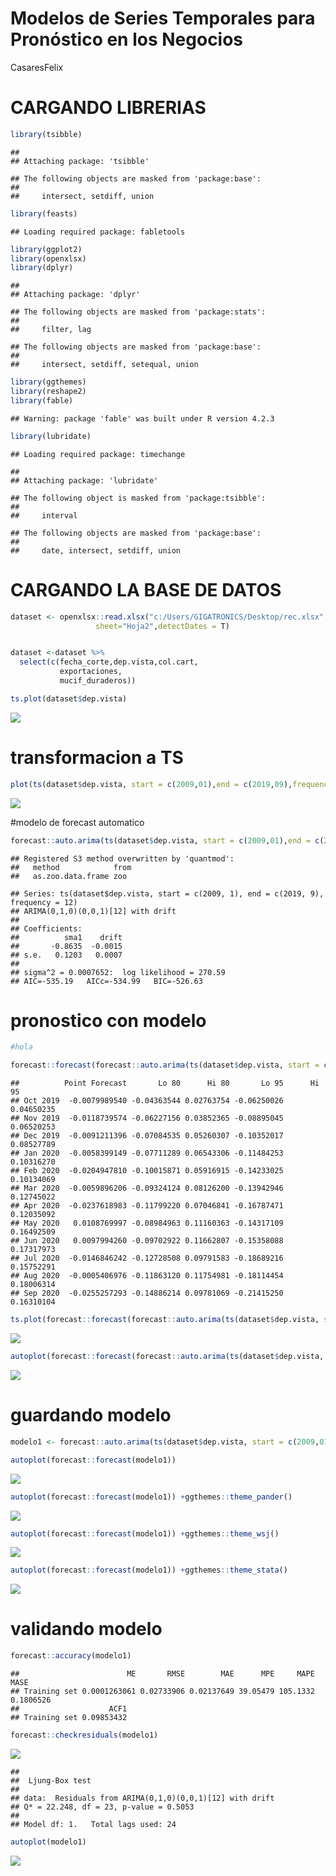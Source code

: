 Modelos de Series Temporales para Pronóstico en los Negocios
================
CasaresFelix

# CARGANDO LIBRERIAS

``` r
library(tsibble)
```

    ## 
    ## Attaching package: 'tsibble'

    ## The following objects are masked from 'package:base':
    ## 
    ##     intersect, setdiff, union

``` r
library(feasts)
```

    ## Loading required package: fabletools

``` r
library(ggplot2)
library(openxlsx)
library(dplyr)
```

    ## 
    ## Attaching package: 'dplyr'

    ## The following objects are masked from 'package:stats':
    ## 
    ##     filter, lag

    ## The following objects are masked from 'package:base':
    ## 
    ##     intersect, setdiff, setequal, union

``` r
library(ggthemes)
library(reshape2)
library(fable)
```

    ## Warning: package 'fable' was built under R version 4.2.3

``` r
library(lubridate)
```

    ## Loading required package: timechange

    ## 
    ## Attaching package: 'lubridate'

    ## The following object is masked from 'package:tsibble':
    ## 
    ##     interval

    ## The following objects are masked from 'package:base':
    ## 
    ##     date, intersect, setdiff, union

# CARGANDO LA BASE DE DATOS

``` r
dataset <- openxlsx::read.xlsx("c:/Users/GIGATRONICS/Desktop/rec.xlsx",
                   sheet="Hoja2",detectDates = T)


dataset <-dataset %>%
  select(c(fecha_corte,dep.vista,col.cart,
           exportaciones,
           mucif_duraderos))

ts.plot(dataset$dep.vista)
```

![](forecast-unemi_files/figure-gfm/unnamed-chunk-2-1.png)<!-- -->

# transformacion a TS

``` r
plot(ts(dataset$dep.vista, start = c(2009,01),end = c(2019,09),frequency = 12))
```

![](forecast-unemi_files/figure-gfm/unnamed-chunk-3-1.png)<!-- -->

\#modelo de forecast automatico

``` r
forecast::auto.arima(ts(dataset$dep.vista, start = c(2009,01),end = c(2019,09),frequency = 12))
```

    ## Registered S3 method overwritten by 'quantmod':
    ##   method            from
    ##   as.zoo.data.frame zoo

    ## Series: ts(dataset$dep.vista, start = c(2009, 1), end = c(2019, 9), frequency = 12) 
    ## ARIMA(0,1,0)(0,0,1)[12] with drift 
    ## 
    ## Coefficients:
    ##          sma1    drift
    ##       -0.8635  -0.0015
    ## s.e.   0.1203   0.0007
    ## 
    ## sigma^2 = 0.0007652:  log likelihood = 270.59
    ## AIC=-535.19   AICc=-534.99   BIC=-526.63

# pronostico con modelo

``` r
#hola

forecast::forecast(forecast::auto.arima(ts(dataset$dep.vista, start = c(2009,01),end = c(2019,09),frequency = 12)),12)
```

    ##          Point Forecast       Lo 80      Hi 80       Lo 95      Hi 95
    ## Oct 2019  -0.0079989540 -0.04363544 0.02763754 -0.06250026 0.04650235
    ## Nov 2019  -0.0118739574 -0.06227156 0.03852365 -0.08895045 0.06520253
    ## Dec 2019  -0.0091211396 -0.07084535 0.05260307 -0.10352017 0.08527789
    ## Jan 2020  -0.0058399149 -0.07711289 0.06543306 -0.11484253 0.10316270
    ## Feb 2020  -0.0204947810 -0.10015871 0.05916915 -0.14233025 0.10134069
    ## Mar 2020  -0.0059896206 -0.09324124 0.08126200 -0.13942946 0.12745022
    ## Apr 2020  -0.0237618983 -0.11799220 0.07046841 -0.16787471 0.12035092
    ## May 2020   0.0108769997 -0.08984963 0.11160363 -0.14317109 0.16492509
    ## Jun 2020   0.0097994260 -0.09702922 0.11662807 -0.15358088 0.17317973
    ## Jul 2020  -0.0146846242 -0.12728508 0.09791583 -0.18689216 0.15752291
    ## Aug 2020  -0.0005406976 -0.11863120 0.11754981 -0.18114454 0.18006314
    ## Sep 2020  -0.0255257293 -0.14886214 0.09781069 -0.21415250 0.16310104

``` r
ts.plot(forecast::forecast(forecast::auto.arima(ts(dataset$dep.vista, start = c(2009,01),end = c(2019,09),frequency = 12)),12))
```

![](forecast-unemi_files/figure-gfm/unnamed-chunk-5-1.png)<!-- -->

``` r
autoplot(forecast::forecast(forecast::auto.arima(ts(dataset$dep.vista, start = c(2009,01),end = c(2019,09),frequency = 12)),12))
```

![](forecast-unemi_files/figure-gfm/unnamed-chunk-5-2.png)<!-- -->

# guardando modelo

``` r
modelo1 <- forecast::auto.arima(ts(dataset$dep.vista, start = c(2009,01),end = c(2019,09),frequency = 12))

autoplot(forecast::forecast(modelo1))
```

![](forecast-unemi_files/figure-gfm/unnamed-chunk-6-1.png)<!-- -->

``` r
autoplot(forecast::forecast(modelo1)) +ggthemes::theme_pander()
```

![](forecast-unemi_files/figure-gfm/unnamed-chunk-6-2.png)<!-- -->

``` r
autoplot(forecast::forecast(modelo1)) +ggthemes::theme_wsj()
```

![](forecast-unemi_files/figure-gfm/unnamed-chunk-6-3.png)<!-- -->

``` r
autoplot(forecast::forecast(modelo1)) +ggthemes::theme_stata()
```

![](forecast-unemi_files/figure-gfm/unnamed-chunk-6-4.png)<!-- -->

# validando modelo

``` r
forecast::accuracy(modelo1)
```

    ##                        ME       RMSE        MAE      MPE     MAPE      MASE
    ## Training set 0.0001263061 0.02733906 0.02137649 39.05479 105.1332 0.1806526
    ##                    ACF1
    ## Training set 0.09853432

``` r
forecast::checkresiduals(modelo1)
```

![](forecast-unemi_files/figure-gfm/unnamed-chunk-7-1.png)<!-- -->

    ## 
    ##  Ljung-Box test
    ## 
    ## data:  Residuals from ARIMA(0,1,0)(0,0,1)[12] with drift
    ## Q* = 22.248, df = 23, p-value = 0.5053
    ## 
    ## Model df: 1.   Total lags used: 24

``` r
autoplot(modelo1)
```

![](forecast-unemi_files/figure-gfm/unnamed-chunk-7-2.png)<!-- -->
